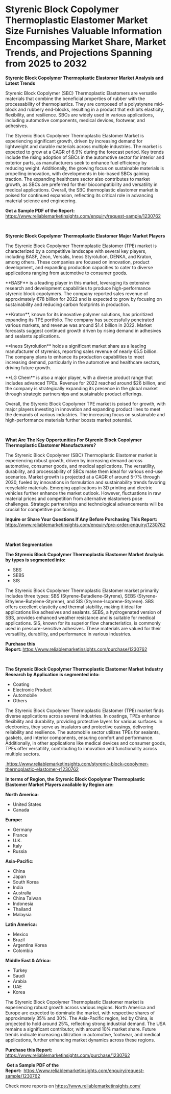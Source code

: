 <p><h1>Styrenic Block Copolymer Thermoplastic Elastomer Market Size Furnishes Valuable Information Encompassing Market Share, Market Trends, and Projections Spanning from 2025 to 2032</h1></p><p><strong>Styrenic Block Copolymer Thermoplastic Elastomer Market Analysis and Latest Trends</strong></p>
<p><p>Styrenic Block Copolymer (SBC) Thermoplastic Elastomers are versatile materials that combine the beneficial properties of rubber with the processability of thermoplastics. They are composed of a polystyrene mid-block and rubbery end-blocks, resulting in a product that exhibits elasticity, flexibility, and resilience. SBCs are widely used in various applications, including automotive components, medical devices, footwear, and adhesives.</p><p>The Styrenic Block Copolymer Thermoplastic Elastomer Market is experiencing significant growth, driven by increasing demand for lightweight and durable materials across multiple industries. The market is expected to grow at a CAGR of 6.9% during the forecast period. Key trends include the rising adoption of SBCs in the automotive sector for interior and exterior parts, as manufacturers seek to enhance fuel efficiency by reducing weight. Additionally, the growing focus on sustainable materials is propelling innovation, with developments in bio-based SBCs gaining traction. The expanding healthcare sector also contributes to market growth, as SBCs are preferred for their biocompatibility and versatility in medical applications. Overall, the SBC thermoplastic elastomer market is poised for continued expansion, reflecting its critical role in advancing material science and engineering.</p></p>
<p><strong>Get a Sample PDF of the Report:&nbsp;</strong> <a href="https://www.reliablemarketinsights.com/enquiry/request-sample/1230762?utm_campaign=2004&utm_medium=2&utm_source=Github&utm_content=ia&utm_term=03022025&utm_id=styrenic-block-copolymer-thermoplastic-elastomer">https://www.reliablemarketinsights.com/enquiry/request-sample/1230762</a></p>
<p>&nbsp;</p>
<p><strong>Styrenic Block Copolymer Thermoplastic Elastomer Major Market Players</strong></p>
<p><p>The Styrenic Block Copolymer Thermoplastic Elastomer (TPE) market is characterized by a competitive landscape with several key players, including BASF, Zeon, Versalis, Ineos Styrolution, DENKA, and Kraton, among others. These companies are focused on innovation, product development, and expanding production capacities to cater to diverse applications ranging from automotive to consumer goods.</p><p>**BASF** is a leading player in this market, leveraging its extensive research and development capabilities to produce high-performance styrenic block copolymers. The company reported sales revenue of approximately €78 billion for 2022 and is expected to grow by focusing on sustainability and reducing carbon footprints in production.</p><p>**Kraton**, known for its innovative polymer solutions, has prioritized expanding its TPE portfolio. The company has successfully penetrated various markets, and revenue was around $1.4 billion in 2022. Market forecasts suggest continued growth driven by rising demand in adhesives and sealants applications.</p><p>**Ineos Styrolution** holds a significant market share as a leading manufacturer of styrenics, reporting sales revenue of nearly €5.5 billion. The company plans to enhance its production capabilities to meet increasing demand, particularly in the automotive and healthcare sectors, driving future growth.</p><p>**LG Chem** is also a major player, with a diverse product range that includes advanced TPEs. Revenue for 2022 reached around $26 billion, and the company is strategically expanding its presence in the global market through strategic partnerships and sustainable product offerings.</p><p>Overall, the Styrenic Block Copolymer TPE market is poised for growth, with major players investing in innovation and expanding product lines to meet the demands of various industries. The increasing focus on sustainable and high-performance materials further boosts market potential.</p></p>
<p>&nbsp;</p>
<p><strong>What Are The Key Opportunities For Styrenic Block Copolymer Thermoplastic Elastomer Manufacturers?</strong></p>
<p><p>The Styrenic Block Copolymer (SBC) Thermoplastic Elastomer market is experiencing robust growth, driven by increasing demand across automotive, consumer goods, and medical applications. The versatility, durability, and processability of SBCs make them ideal for various end-use scenarios. Market growth is projected at a CAGR of around 5-7% through 2030, fueled by innovations in formulation and sustainability trends favoring recyclable materials. Emerging applications in 3D printing and electric vehicles further enhance the market outlook. However, fluctuations in raw material prices and competition from alternative elastomers pose challenges. Strategic partnerships and technological advancements will be crucial for competitive positioning.</p></p>
<p><strong>Inquire or Share Your Questions If Any Before Purchasing This Report:</strong> <a href="https://www.reliablemarketinsights.com/enquiry/pre-order-enquiry/1230762?utm_campaign=2004&utm_medium=2&utm_source=Github&utm_content=ia&utm_term=03022025&utm_id=styrenic-block-copolymer-thermoplastic-elastomer">https://www.reliablemarketinsights.com/enquiry/pre-order-enquiry/1230762</a></p>
<p>&nbsp;</p>
<p><strong>Market Segmentation</strong></p>
<p><strong>The Styrenic Block Copolymer Thermoplastic Elastomer Market Analysis by types is segmented into:</strong></p>
<p><ul><li>SBS</li><li>SEBS</li><li>SIS</li></ul></p>
<p><p>The Styrenic Block Copolymer Thermoplastic Elastomer market primarily includes three types: SBS (Styrene-Butadiene-Styrene), SEBS (Styrene-Ethylene-Butylene-Styrene), and SIS (Styrene-Isoprene-Styrene). SBS offers excellent elasticity and thermal stability, making it ideal for applications like adhesives and sealants. SEBS, a hydrogenated version of SBS, provides enhanced weather resistance and is suitable for medical applications. SIS, known for its superior flow characteristics, is commonly used in pressure-sensitive adhesives. These materials are valued for their versatility, durability, and performance in various industries.</p></p>
<p><strong>Purchase this Report:&nbsp;</strong><a href="https://www.reliablemarketinsights.com/purchase/1230762?utm_campaign=2004&utm_medium=2&utm_source=Github&utm_content=ia&utm_term=03022025&utm_id=styrenic-block-copolymer-thermoplastic-elastomer">https://www.reliablemarketinsights.com/purchase/1230762</a></p>
<p>&nbsp;</p>
<p><strong>The Styrenic Block Copolymer Thermoplastic Elastomer Market Industry Research by Application is segmented into:</strong></p>
<p><ul><li>Coating</li><li>Electronic Product</li><li>Automobile</li><li>Others</li></ul></p>
<p><p>The Styrenic Block Copolymer Thermoplastic Elastomer (TPE) market finds diverse applications across several industries. In coatings, TPEs enhance flexibility and durability, providing protective layers for various surfaces. In electronics, they serve as insulators and protective casings, delivering reliability and resilience. The automobile sector utilizes TPEs for sealants, gaskets, and interior components, ensuring comfort and performance. Additionally, in other applications like medical devices and consumer goods, TPEs offer versatility, contributing to innovation and functionality across multiple sectors.</p></p>
<p><a href="https://www.reliablemarketinsights.com/styrenic-block-copolymer-thermoplastic-elastomer-r1230762?utm_campaign=2004&utm_medium=2&utm_source=Github&utm_content=ia&utm_term=03022025&utm_id=styrenic-block-copolymer-thermoplastic-elastomer">&nbsp;https://www.reliablemarketinsights.com/styrenic-block-copolymer-thermoplastic-elastomer-r1230762</a></p>
<p><strong>In terms of Region, the Styrenic Block Copolymer Thermoplastic Elastomer Market Players available by Region are:</strong></p>
<p>
    <p> <strong> North America: </strong>
        <ul>
            <li>United States</li>
            <li>Canada</li>
        </ul>
        </p> 
    <p> <strong> Europe: </strong>
        <ul>
            <li>Germany</li>
            <li>France</li>
            <li>U.K.</li>
            <li>Italy</li>
            <li>Russia</li>
        </ul>
        </p> 
    <p> <strong> Asia-Pacific: </strong>
        <ul>
            <li>China</li>
            <li>Japan</li>
            <li>South Korea</li>
            <li>India</li>
            <li>Australia</li>
            <li>China Taiwan</li>
            <li>Indonesia</li>
            <li>Thailand</li>
            <li>Malaysia</li>
        </ul>
        </p> 
    <p> <strong> Latin America: </strong>
        <ul>
            <li>Mexico</li>
            <li>Brazil</li>
            <li>Argentina Korea</li>
            <li>Colombia</li>
        </ul>
        </p> 
    <p> <strong> Middle East & Africa: </strong>
        <ul>
            <li>Turkey</li>
            <li>Saudi</li>
            <li>Arabia</li>
            <li>UAE</li>
            <li>Korea</li>
        </ul>
    </p>
    </p>
<p><p>The Styrenic Block Copolymer Thermoplastic Elastomer market is experiencing robust growth across various regions. North America and Europe are expected to dominate the market, with respective shares of approximately 35% and 30%. The Asia-Pacific region, led by China, is projected to hold around 25%, reflecting strong industrial demand. The USA remains a significant contributor, with around 10% market share. Future trends indicate increasing utilization in automotive, footwear, and medical applications, further enhancing market dynamics across these regions.</p></p>
<p><strong>Purchase this Report: </strong><a href="https://www.reliablemarketinsights.com/purchase/1230762?utm_campaign=2004&utm_medium=2&utm_source=Github&utm_content=ia&utm_term=03022025&utm_id=styrenic-block-copolymer-thermoplastic-elastomer">https://www.reliablemarketinsights.com/purchase/1230762</a></p>
<p>&nbsp;<strong>Get a Sample PDF of the Report:&nbsp;&nbsp;</strong><a href="https://www.reliablemarketinsights.com/enquiry/request-sample/1230762?utm_campaign=2004&utm_medium=2&utm_source=Github&utm_content=ia&utm_term=03022025&utm_id=styrenic-block-copolymer-thermoplastic-elastomer">https://www.reliablemarketinsights.com/enquiry/request-sample/1230762</a></p>
<p><strong></strong></p>
<p>Check more reports on <a href="https://www.reliablemarketinsights.com/?utm_campaign=2004&utm_medium=2&utm_source=Github&utm_content=ia&utm_term=03022025&utm_id=styrenic-block-copolymer-thermoplastic-elastomer">https://www.reliablemarketinsights.com/</a></p>